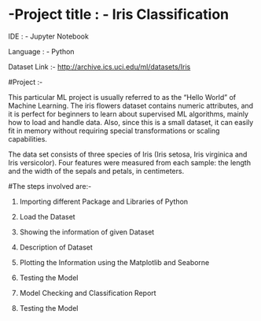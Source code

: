 # -Project title : - Iris Classification 
IDE : - Jupyter Notebook

Language : - Python 


Dataset Link :- http://archive.ics.uci.edu/ml/datasets/Iris 

#Project :-



This particular ML project is usually referred to as the “Hello World” of Machine Learning. The iris flowers dataset contains numeric attributes, and it is perfect for beginners to learn about supervised ML algorithms, mainly how to load and handle data. Also, since this is a small dataset, it can easily fit in memory without requiring special transformations or scaling capabilities.



The data set consists of three species of Iris (Iris setosa, Iris virginica and Iris versicolor). Four features were measured from each sample: the length and the width of the sepals and petals, in centimeters.



#The steps involved are:-



1. Importing different Package and Libraries of Python

2. Load the Dataset

3. Showing the information of given Dataset

4. Description of Dataset

5. Plotting the Information using the Matplotlib and Seaborne

6. Testing the Model

7. Model Checking and Classification Report

8. Testing the Model

